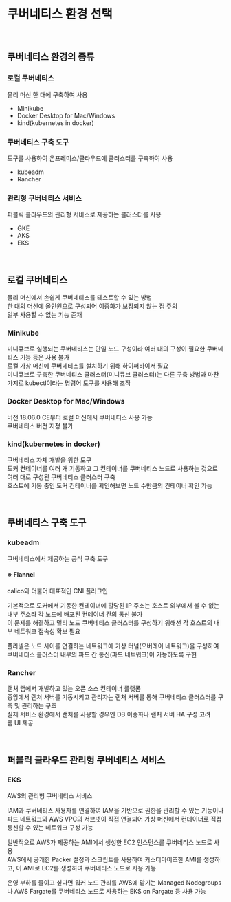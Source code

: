 # 쿠버네티스 환경 선택

<br/>

## 쿠버네티스 환경의 종류
### 로컬 쿠버네티스
물리 머신 한 대에 구축하여 사용
- Minikube
- Docker Desktop for Mac/Windows
- kind(kubernetes in docker)

### 쿠버네티스 구축 도구
도구를 사용하여 온프레미스/클라우드에 클러스터를 구축하여 사용
- kubeadm
- Rancher

### 관리형 쿠버네티스 서비스
퍼블릭 클라우드의 관리형 서비스로 제공하는 클러스터를 사용
- GKE
- AKS
- EKS

<br/>

## 로컬 쿠버네티스
물리 머신에서 손쉽게 쿠버네티스를 테스트할 수 있는 방법  
한 대의 머신에 올인원으로 구성되어 이중화가 보장되지 않는 점 주의  
일부 사용할 수 없는 기능 존재

### Minikube
미니큐브로 실행되는 쿠버네티스는 단일 노드 구성이라 여러 대의 구성이 필요한 쿠버네티스 기능 등은 사용 불가  
로컬 가상 머신에 쿠버네티스를 설치하기 위해 하이퍼바이저 필요  
미니큐브로 구축한 쿠버네티스 클러스터(미니큐브 클러스터)는 다른 구축 방법과 마찬가지로 kubectl이라는 명령어 도구를 사용해 조작

### Docker Desktop for Mac/Windows
버전 18.06.0 CE부터 로컬 머신에서 쿠버네티스 사용 가능  
쿠버네티스 버전 지정 불가

### kind(kubernetes in docker)
쿠버네티스 자체 개발을 위한 도구  
도커 컨테이너를 여러 개 기동하고 그 컨테이너를 쿠버네티스 노드로 사용하는 것으로 여러 대로 구성된 쿠버네티스 클러스터 구축  
호스트에 기동 중인 도커 컨테이너를 확인해보면 노드 수만큼의 컨테이너 확인 가능

<br/>

## 쿠버네티스 구축 도구
### kubeadm
쿠버네티스에서 제공하는 공식 구축 도구

#### ※ Flannel
calico와 더불어 대표적인 CNI 플러그인

기본적으로 도커에서 기동한 컨테이너에 할당된 IP 주소는 호스트 외부에서 볼 수 없는 내부 주소라 각 노드에 배포된 컨테이너 간의 통신 불가  
이 문제를 해결하고 멀티 노드 쿠버네티스 클러스터를 구성하기 위해선 각 호스트의 내부 네트워크 접속성 확보 필요

플라넬은 노드 사이를 연결하는 네트워크에 가상 터널(오버레이 네트워크)을 구성하여 쿠버네티스 클러스터 내부의 파드 간 통신(파드 네트워크)이 가능하도록 구현

### Rancher
랜처 랩에서 개발하고 있는 오픈 소스 컨테이너 플랫폼  
중앙에서 랜처 서버를 기동시키고 관리자는 랜처 서버를 통해 쿠버네티스 클러스터를 구축 및 관리하는 구조  
실제 서비스 환경에서 랜처를 사용할 경우엔 DB 이중화나 랜처 서버 HA 구성 고려  
웹 UI 제공

<br/>

## 퍼블릭 클라우드 관리형 쿠버네티스 서비스
### EKS
AWS의 관리형 쿠버네티스 서비스

IAM과 쿠버네티스 사용자를 연결하여 IAM을 기반으로 권한을 관리할 수 있는 기능이나 파드 네트워크와 AWS VPC의 서브넷이 직접 연결되어 가상 머신에서 컨테이너로 직접 통신할 수 있는 네트워크 구성 가능

일반적으로 AWS가 제공하는 AMI에서 생성한 EC2 인스턴스를 쿠버네티스 노드로 사용  
AWS에서 공개한 Packer 설정과 스크립트를 사용하여 커스터마이즈한 AMI를 생성하고, 이 AMI로 EC2를 생성하여 쿠버네티스 노드로 사용 가능

운영 부하를 줄이고 싶다면 워커 노드 관리를 AWS에 맡기는 Managed Nodegroups나 AWS Fargate를 쿠버네티스 노드로 사용하는 EKS on Fargate 등 사용 가능
